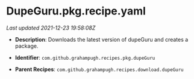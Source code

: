 # DupeGuru.pkg.recipe.yaml

_Last updated 2021-12-23 19:58:08Z_

- **Description**: Downloads the latest version of dupeGuru and creates a package.

- **Identifier**: `com.github.grahampugh.recipes.pkg.dupeGuru`

- **Parent Recipes**: `com.github.grahampugh.recipes.download.dupeGuru`